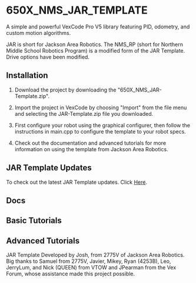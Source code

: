 # 650X_NMS_JAR_TEMPLATE

A simple and powerful VexCode Pro V5 library featuring PID, odometry, and custom motion algorithms. 

JAR is short for Jackson Area Robotics. The NMS_RP (short for Northern Middle School Robotics Program) is a modified form of the JAR Template. Drive options have been modified.

## Installation
1. Download the project by downloading the "650X_NMS_JAR-Template.zip". 

2. Import the project in VexCode by choosing "Import" from the file menu and selecting the JAR-Template.zip file you downloaded.

3. First configure your robot using the graphical configurer, then follow the instructions in main.cpp to configure the template to your robot specs.

4. Check out the documentation and advanced tutorials for more information on using the template from Jackson Area Robotics.

## JAR Template Updates
To check out the latest JAR Template updates. Click [Here](https://github.com/JacksonAreaRobotics/JAR-Template/releases/tag/v1.1.2).

## Docs
## Basic Tutorials
## Advanced Tutorials

JAR Template Developed by Josh, from 2775V of Jackson Area Robotics. Big thanks to Samuel from 2775V, Javier, Mikey, Ryan (4253B), Leo, JerryLum, and Nick (QUEEN) from VTOW and JPearman from the Vex Forum, whose assistance made this project possible.
